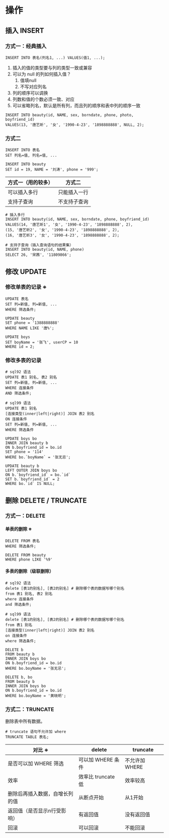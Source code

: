 # 操作

## 插入 INSERT

### 方式一：经典插入

```mysql
INSERT INTO 表名(列名1, ...) VALUES(值1, ...);
```

1. 插入的值的类型要与列的类型一致或兼容
2. 可以为 null 的列如何插入值？
   1. 值填null
   2. 不写对应列名
3. 列的顺序可以调换
4. 列数和值的个数必须一致、对应
5. 可以省略列名，默认是所有列，而且列的顺序和表中列的顺序一致

```mysql
INSERT INTO beauty(id, NAME, sex, borndate, phone, photo, boyfriend_id)
VALUES(13, '唐艺昕', '女', '1990-4-23', '1898888888', NULL, 2);
```

### 方式二

```mysql
INSERT INTO 表名
SET 列名=值, 列名=值, ...
```

```mysql
INSERT INTO beauty
SET id = 19, NAME = '刘涛', phone = '999';
```

| 方式一（用的较多） | 方式二       |
| ------------------ | ------------ |
| 可以插入多行       | 只能插入一行 |
| 支持子查询         | 不支持子查询 |

```mysql
# 插入多行
INSERT INTO beauty(id, NAME, sex, borndate, phone, boyfriend_id)
VALUES(14, '唐艺昕1', '女', '1990-4-23', '1898888888', 2),
(15, '唐艺昕2', '女', '1990-4-23', '1898888888', 2),
(16, '唐艺昕3', '女', '1990-4-23', '1898888888', 2);

# 支持子查询（插入查询语句的结果集）
INSERT INTO beauty(id, NAME, phone)
SELECT 26, '宋茜', '11809866';
```



## 修改 UPDATE

### 修改单表的记录 ※

```mysql
UPDATE 表名
SET 列=新值, 列=新值, ...
WHERE 筛选条件;
```

```mysql
UPDATE beauty
SET phone = '1388888888'
WHERE NAME LIKE '唐%';

UPDATE boys
SET boyName = '张飞', userCP = 10
WHERE id = 2;
```

### 修改多表的记录

```mysql
# sql92 语法
UPDATE 表1 别名, 表2 别名
SET 列=新值, 列=新值, ...
WHERE 连接条件
AND 筛选条件;

# sql99 语法
UPDATE 表1 别名
[连接类型(inner|left|right)] JOIN 表2 别名
ON 连接条件
SET 列=新值, 列=新值, ...
WHERE 筛选条件
```

```mysql
UPDATE boys bo
INNER JOIN beauty b
ON b.boyfriend_id = bo.id
SET phone = '114'
WHERE bo.`boyName` = '张无忌';

UPDATE beauty b
LEFT OUTER JOIN boys bo
ON b.`boyfriend_id` = bo.`id`
SET b.`boyfriend_id` = 2
WHERE bo.`id` IS NULL;
```



## 删除 DELETE / TRUNCATE

### 方式一：DELETE

#### 单表的删除 ※

```mysql
DELETE FROM 表名
WHERE 筛选条件;
```

```mysql
DELETE FROM beauty
WHERE phone LIKE '%9'
```

#### 多表的删除（级联删除）

```mysql
# sql92 语法
delete [表1的别名], [表2的别名] # 删除哪个表的数据写哪个别名
from 表1 别名, 表2 别名
where 连接条件
and 筛选条件;

# sql99 语法
delete [表1的别名], [表2的别名] # 删除哪个表的数据写哪个别名
from 表1 别名
[连接类型(inner|left|right)] JOIN 表2 别名
on 连接条件
where 筛选条件;
```

```mysql
DELETE b
FROM beauty b
INNER JOIN boys bo
ON b.boyfriend_id = bo.id
WHERE bo.boyName = '张无忌';

DELETE b, bo
FROM beauty b
INNER JOIN boys bo
ON b.boyfriend_id = bo.id
WHERE bo.boyName = '黄晓明';
```

### 方式二：TRUNCATE

删除表中所有数据。

```mysql
# truncate 语句不允许加 where
TRUNCATE TABLE 表名;
```

| 对比 ※                         | delete             | truncate       |
| ------------------------------ | ------------------ | -------------- |
| 是否可以加 WHERE 筛选          | 可以加 WHERE 条件  | 不允许加 WHERE |
| 效率                           | 效率比 truncate 低 | 效率较高       |
| 删除后再插入数据，自增长列的值 | 从断点开始         | 从1开始        |
| 返回值（是否显示n行受影响）    | 有返回值           | 没有返回值     |
| 回滚                           | 可以回滚           | 不能回滚       |

